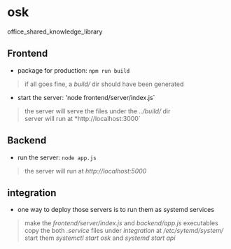 # osk
office_shared_knowledge_library

## Frontend

- package for production: `npm run build`
> if all goes fine, a *build/* dir should have been generated  

- start the server: 'node frontend/server/index.js`
> the server will serve the files under the *../build/* dir  
 server will run at *http://localhost:3000`

## Backend

- run the server: `node app.js`
> the server will run at *http://localhost:5000*

## integration

- one way to deploy those servers is to run them as systemd services
> make the *frontend/server/index.js* and *backend/app.js* executables
 copy the both *.service* files under *integration* at */etc/sytemd/system/*
 start them *systemctl start osk* and *systemd start api*

